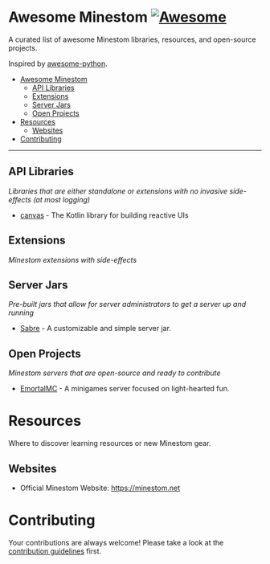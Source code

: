# Awesome Minestom [![Awesome](https://cdn.rawgit.com/sindresorhus/awesome/d7305f38d29fed78fa85652e3a63e154dd8e8829/media/badge.svg)](https://github.com/sindresorhus/awesome)

A curated list of awesome Minestom libraries, resources, and open-source projects.

Inspired by [awesome-python](https://github.com/vinta/awesome-python).

- [Awesome Minestom](#awesome-minestom)
    - [API Libraries](#api-libraries)
    - [Extensions](#extensions)
    - [Server Jars](#server-jar)
    - [Open Projects](#open-projects)
- [Resources](#resources)
    - [Websites](#websites)
- [Contributing](#contributing)

---

## API Libraries

*Libraries that are either standalone or extensions with no invasive side-effects (at most logging)*

* [canvas](https://github.com/mworzala/canvas) - The Kotlin library for building reactive UIs

## Extensions

*Minestom extensions with side-effects*

## Server Jars

*Pre-built jars that allow for server administrators to get a server up and running*

* [Sabre](https://github.com/Project-Cepi/Sabre) - A customizable and simple server jar.

## Open Projects

*Minestom servers that are open-source and ready to contribute*

* [EmortalMC](https://github.com/EmortalMC) - A minigames server focused on light-hearted fun.

# Resources

Where to discover learning resources or new Minestom gear.

## Websites

* Official Minestom Website: https://minestom.net

# Contributing

Your contributions are always welcome! Please take a look at the [contribution guidelines](https://github.com/LeoDog896/awesome-minestom/blob/main/CONTRIBUTING.md) first.
